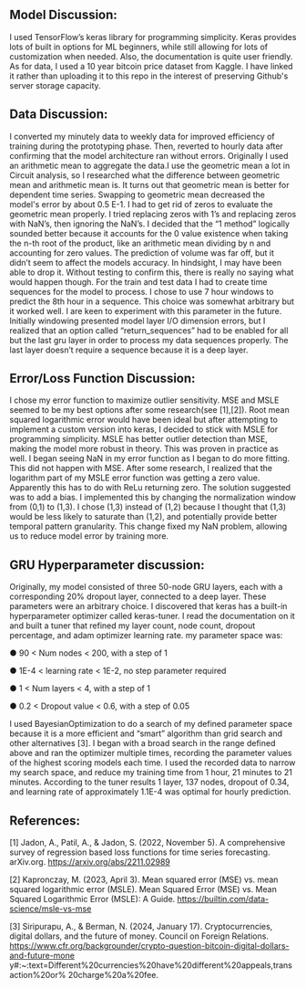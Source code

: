 ## **Model Discussion:**

I used TensorFlow’s keras library for programming simplicity. Keras provides lots of
built in options for ML beginners, while still allowing for lots of customization when
needed. Also, the documentation is quite user friendly. As for data, I used a 10 year 
bitcoin price dataset from Kaggle. I have linked it rather than uploading it to this repo
in the interest of preserving Github's server storage capacity.

## **Data Discussion:**

I converted my minutely data to weekly data for improved efficiency of training
during the prototyping phase. Then, reverted to hourly data after confirming that the
model architecture ran without errors. Originally I used an arithmetic mean to aggregate 
the data.I use the geometric mean a lot in Circuit analysis, so I researched what the 
difference between geometric mean and arithmetic mean is. It turns out that geometric 
mean is better for dependent time series. Swapping to geometric mean decreased the model's 
error by about 0.5 E-1. I had to get rid of zeros to evaluate the geometric mean properly. 
I tried replacing zeros with 1’s and replacing zeros with NaN’s, then ignoring the NaN’s. 
I decided that the “1 method” logically sounded better because it accounts for the 0 value 
existence when taking the n-th root of the product, like an arithmetic mean dividing by n and
accounting for zero values. The prediction of volume was far off, but it didn’t seem to
affect the models accuracy. In hindsight, I may have been able to drop it. Without
testing to confirm this, there is really no saying what would happen though.
For the train and test data I had to create time sequences for the model to process.
I chose to use 7 hour windows to predict the 8th hour in a sequence. This choice was
somewhat arbitrary but it worked well. I are keen to experiment with this parameter in
the future. Initially windowing presented model layer I/O dimension errors, but I
realized that an option called “return_sequences” had to be enabled for all but the last
gru layer in order to process my data sequences properly. The last layer doesn’t require
a sequence because it is a deep layer.

## **Error/Loss Function Discussion:**

I chose my error function to maximize outlier sensitivity. MSE and MSLE seemed to
be my best options after some research(see [1],[2]). Root mean squared logarithmic
error would have been ideal but after attempting to implement a custom version into
keras, I decided to stick with MSLE for programming simplicity. MSLE has better
outlier detection than MSE, making the model more robust in theory. This was proven in
practice as well. I began seeing NaN in my error function as I began to do more
fitting. This did not happen with MSE. After some research, I realized that the
logarithm part of my MSLE error function was getting a zero value. Apparently this has
to do with ReLu returning zero. The solution suggested was to add a bias. I
implemented this by changing the normalization window from (0,1) to (1,3). I chose
(1,3) instead of (1,2) because I thought that (1,3) would be less likely to saturate than
(1,2), and potentially provide better temporal pattern granularity. This change fixed my
NaN problem, allowing us to reduce model error by training more.

## **GRU Hyperparameter discussion:**

Originally, my model consisted of three 50-node GRU layers, each with a corresponding
20% dropout layer, connected to a deep layer. These parameters were an arbitrary
choice. I discovered that keras has a built-in hyperparameter optimizer called
keras-tuner. I read the documentation on it and built a tuner that refined my layer
count, node count, dropout percentage, and adam optimizer learning rate. my
parameter space was:

● 90 < Num nodes < 200, with a step of 1

● 1E-4 < learning rate < 1E-2, no step parameter required

● 1 < Num layers < 4, with a step of 1

● 0.2 < Dropout value < 0.6, with a step of 0.05

I used BayesianOptimization to do a search of my defined parameter space because
it is a more efficient and “smart” algorithm than grid search and other alternatives [3].
I began with a broad search in the range defined above and ran the optimizer
multiple times, recording the parameter values of the highest scoring models each time.
I used the recorded data to narrow my search space, and reduce my training time
from 1 hour, 21 minutes to 21 minutes. According to the tuner results 1 layer, 137
nodes, dropout of 0.34, and learning rate of approximately 1.1E-4 was optimal for hourly
prediction.


## **References**:

[1] Jadon, A., Patil, A., & Jadon, S. (2022, November 5). A comprehensive survey of
regression based loss functions for time series forecasting. arXiv.org.
https://arxiv.org/abs/2211.02989

[2] Kapronczay, M. (2023, April 3). Mean squared error (MSE) vs. mean squared
logarithmic error (MSLE). Mean Squared Error (MSE) vs. Mean Squared Logarithmic
Error (MSLE): A Guide. https://builtin.com/data-science/msle-vs-mse

[3] Siripurapu, A., & Berman, N. (2024, January 17). Cryptocurrencies, digital dollars,
and the future of money. Council on Foreign Relations.
https://www.cfr.org/backgrounder/crypto-question-bitcoin-digital-dollars-and-future-mone
y#:~:text=Different%20currencies%20have%20different%20appeals,transaction%20or%
20charge%20a%20fee.
